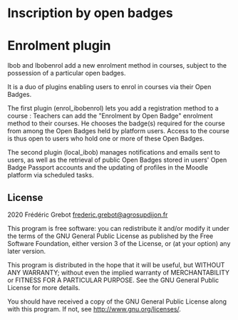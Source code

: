 # Inscription by open badges #
# Enrolment plugin #

Ibob and Ibobenrol add a new enrolment method in courses, subject to the possession of a particular open badges.

It is a duo of plugins enabling users to enrol in courses via their Open Badges.

The first plugin (enrol_ibobenrol) lets you add a registration method to a course :
Teachers can add the "Enrolment by Open Badge" enrolment method to their courses.
He chooses the badge(s) required for the course from among the Open Badges held by platform users.
Access to the course is thus open to users who hold one or more of these Open Badges.

The second plugin (local_ibob) manages notifications and emails sent to users, as well as the retrieval of public Open Badges stored in users' Open Badge Passport accounts and the updating of profiles in the Moodle platform via scheduled tasks.

## License ##

2020 Frédéric Grebot <frederic.grebot@agrosupdijon.fr>

This program is free software: you can redistribute it and/or modify it under
the terms of the GNU General Public License as published by the Free Software
Foundation, either version 3 of the License, or (at your option) any later
version.

This program is distributed in the hope that it will be useful, but WITHOUT ANY
WARRANTY; without even the implied warranty of MERCHANTABILITY or FITNESS FOR A
PARTICULAR PURPOSE.  See the GNU General Public License for more details.

You should have received a copy of the GNU General Public License along with
this program.  If not, see <http://www.gnu.org/licenses/>.

